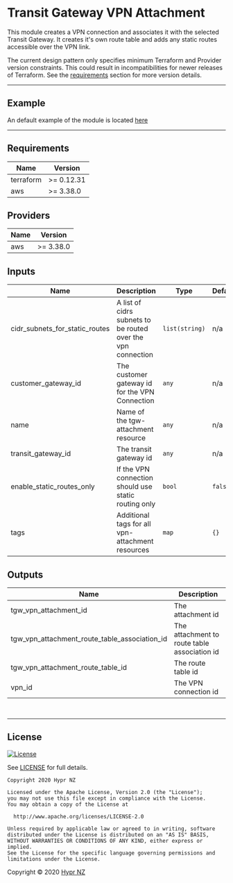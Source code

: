 # Transit Gateway VPN Attachment

This module creates a VPN connection and associates it with the selected Transit Gateway. It creates it's own route table
and adds any static routes accessible over the VPN link.

The current design pattern only specifies minimum Terraform and Provider version constraints. This could result in incompatibilities for newer releases of Terraform. See the [requirements](#requirements) section for more version details.

---
## Example

An default example of the module is located [here](example/main.tf)

---

<!-- BEGIN_TF_DOCS -->
## Requirements

| Name | Version |
|------|---------|
| terraform | >= 0.12.31 |
| aws | >= 3.38.0 |

## Providers

| Name | Version |
|------|---------|
| aws | >= 3.38.0 |

## Inputs

| Name | Description | Type | Default | Required |
|------|-------------|------|---------|:--------:|
| cidr_subnets_for_static_routes | A list of cidrs subnets to be routed over the vpn connection | `list(string)` | n/a | yes |
| customer_gateway_id | The customer gateway id for the VPN Connection | `any` | n/a | yes |
| name | Name of the tgw-attachment resource | `any` | n/a | yes |
| transit_gateway_id | The transit gateway id | `any` | n/a | yes |
| enable_static_routes_only | If the VPN connection should use static routing only | `bool` | `false` | no |
| tags | Additional tags for all vpn-attachment resources | `map` | `{}` | no |

## Outputs

| Name | Description |
|------|-------------|
| tgw_vpn_attachment_id | The attachment id |
| tgw_vpn_attachment_route_table_association_id | The attachment to route table association id |
| tgw_vpn_attachment_route_table_id | The route table id |
| vpn_id | The VPN connection id |

<br/>

---
## License

[![License](https://img.shields.io/badge/License-Apache%202.0-blue.svg)](https://opensource.org/licenses/Apache-2.0)

See [LICENSE](LICENSE) for full details.

```
Copyright 2020 Hypr NZ

Licensed under the Apache License, Version 2.0 (the "License");
you may not use this file except in compliance with the License.
You may obtain a copy of the License at

  http://www.apache.org/licenses/LICENSE-2.0

Unless required by applicable law or agreed to in writing, software
distributed under the License is distributed on an "AS IS" BASIS,
WITHOUT WARRANTIES OR CONDITIONS OF ANY KIND, either express or implied.
See the License for the specific language governing permissions and
limitations under the License.
```

Copyright &copy; 2020 [Hypr NZ](https://www.hypr.nz/)
<!-- END_TF_DOCS -->
